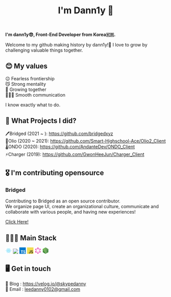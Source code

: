 # <div align="center"> I'm Dann1y 👋 </div>

<br />

<strong>I'm dann1y😎, Front-End Developer from Korea🇰🇷.</strong>

Welcome to my github making history by dann1y!🙌 I love to grow by challenging valuable things together.

## 😊 My values

😉 Fearless frontiership<br />
😼 Strong mentality<br />
🤝 Growing together<br />
💁🏻‍♂️ Smooth communication<br />

I know exactly what to do.

## 🎯 What Projects I did?

🖊Bridged (2021 ~ ): https://github.com/bridgedxyz<br />
🥑Olio (2020 ~ 2021): https://github.com/Smart-Highschool-Ace/Olio2_Client<br />
🌡ONDO (2020): https://github.com/AndanteDev/ONDO_Client<br />
⚡Charger (2019): https://github.com/GwonHeeJun/Charger_Client<br />

## 🎖 I'm contributing opensource

<h3><strong>Bridged</strong></h3>
Contributing to Bridged as an open source contributor. <br />
We organize page UI, create an organizational culture, communicate and collaborate with various people, and having new experiences!

[Click Here!](https://github.com/bridgedxyz)
<br />

## 👨🏻‍💻 Main Stack

<p>
<code><img height="20" src="https://raw.githubusercontent.com/github/explore/80688e429a7d4ef2fca1e82350fe8e3517d3494d/topics/react/react.png" style="max-width:100%;"></code>
<code><img height="20" src="https://www.honext.io/static/images/next_logo.png" style="max-width:100%;"></code>
<code><img height="20" src="https://raw.githubusercontent.com/github/explore/80688e429a7d4ef2fca1e82350fe8e3517d3494d/topics/typescript/typescript.png" style="max-width:100%;"></code>
<code><img height="20" src="https://raw.githubusercontent.com/github/explore/80688e429a7d4ef2fca1e82350fe8e3517d3494d/topics/javascript/javascript.png" style="max-width:100%;"></code>
<code><img height="20" src="https://raw.githubusercontent.com/github/explore/5c058a388828bb5fde0bcafd4bc867b5bb3f26f3/topics/graphql/graphql.png" style="max-width:100%;"></code>
<code><img height="20" src="https://raw.githubusercontent.com/github/explore/80688e429a7d4ef2fca1e82350fe8e3517d3494d/topics/nodejs/nodejs.png" style="max-width:100%;"></code>
</p>

## 🖥 Get in touch

📄 Blog : https://velog.io/@skypedanny <br />
📮 Email : leedanny0102@gmail.com

<!--
**skypedanny/skypedanny** is a ✨ _special_ ✨ repository because its `README.md` (this file) appears on your GitHub profile.

Here are some ideas to get you started:

- 🔭 I’m currently working on ...
- 🌱 I’m currently learning ...
- 👯 I’m looking to collaborate on ...
- 🤔 I’m looking for help with ...
- 💬 Ask me about ...
- 📫 How to reach me: ...
- 😄 Pronouns: ...
- ⚡ Fun fact: ...
-->
